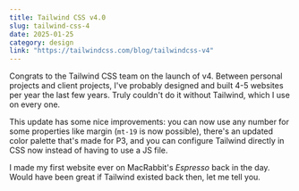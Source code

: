 ```yaml
---
title: Tailwind CSS v4.0
slug: tailwind-css-4
date: 2025-01-25
category: design
link: "https://tailwindcss.com/blog/tailwindcss-v4"
---
```


Congrats to the Tailwind CSS team on the launch of v4. Between personal projects and client projects, I've probably designed and built 4-5 websites per year the last few years. Truly couldn't do it without Tailwind, which I use on every one.

This update has some nice improvements: you can now use any number for some properties like margin (`mt-19` is now possible), there's an updated color palette that's made for P3, and you can configure Tailwind directly in CSS now instead of having to use a JS file.

I made my first website ever on MacRabbit's *Espresso* back in the day. Would have been great if Tailwind existed back then, let me tell you.